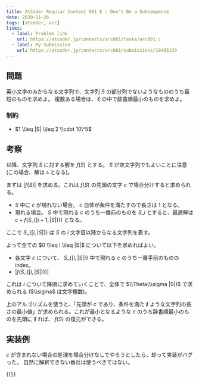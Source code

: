 ```yaml
---
title: AtCoder Regular Contest 081 E - Don't Be a Subsequence
date: 2020-11-26
tags: [atcoder, arc]
links:
  - label: Problem link
    url: https://atcoder.jp/contests/arc081/tasks/arc081_c
  - label: My Submission
    url: https://atcoder.jp/contests/arc081/submissions/18405139
---
```


## 問題

英小文字のみからなる文字列で、文字列 $S$ の部分列でないようなもののうち最短のものを求めよ。
複数ある場合は、その中で辞書順最小のものを求めよ。

### 制約

- $1 \\leq |S| \\leq 2 \\cdot 10\^5$

## 考察

以降、文字列 $S$ に対する解を $f(S)$ とする。
$S$ が空文字列でもよいことに注意(この場合、解は `a` となる)。

まずは $|f(S)|$ を求める。これは $f(S)$ の先頭の文字 $c$ で場合分けすると求められる。

- $S$ 中に $c$ が現れない場合。 $c$ 自体が条件を満たすので長さは $1$ となる。
- 現れる場合。 $S$ 中で現れる $c$ のうち一番前のものを $S\_i$ とすると、最適解は $c + f(S\_\{[i+1,|S|)\})$ となる。

ここで $S\_\{[i,|S|)\}$ は $S$ の $i$ 文字目以降からなる文字列を表す。

よって全ての $0 \\leq i \\leq |S|$ について以下を求めればよい。

- 各文字 $c$ について、 $S\_\{[i,|S|)\}$ 中で現れる $c$ のうち一番手前のものの index。
- $|f(S\_\{[i,|S|)\})|$

これは $i$ について降順に求めていくことで、全体で $\\Theta(\\sigma |S|)$ で求められる ($\\sigma$ は文字種数)。

上のアルゴリズムを使うと、「先頭が $c$ であり、条件を満たすような文字列の長さの最小値」が求められる。これが最小となるような $c$ のうち辞書順最小のものを先頭にすれば、 $f(S)$ の復元ができる。

## 実装例

$c$ が含まれない場合の処理を場合分けなしでやろうとしたら、却って実装がバグった。
自然に解釈できない番兵は使うべきではない。

{{<code file="main.cpp" language="cpp">}}
